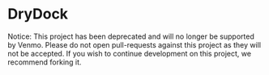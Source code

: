 # DryDock

Notice: This project has been deprecated and will no longer be supported by Venmo. Please do not open pull-requests against this project as they will not be accepted. If you wish to continue development on this project, we recommend forking it.
